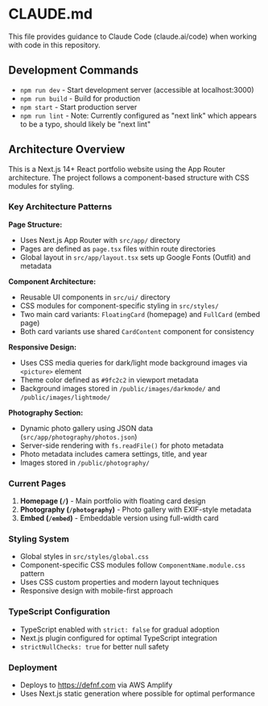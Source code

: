 # CLAUDE.md

This file provides guidance to Claude Code (claude.ai/code) when working with code in this repository.

## Development Commands

- `npm run dev` - Start development server (accessible at localhost:3000)
- `npm run build` - Build for production
- `npm start` - Start production server
- `npm run lint` - Note: Currently configured as "next link" which appears to be a typo, should likely be "next lint"

## Architecture Overview

This is a Next.js 14+ React portfolio website using the App Router architecture. The project follows a component-based structure with CSS modules for styling.

### Key Architecture Patterns

**Page Structure:**
- Uses Next.js App Router with `src/app/` directory
- Pages are defined as `page.tsx` files within route directories
- Global layout in `src/app/layout.tsx` sets up Google Fonts (Outfit) and metadata

**Component Architecture:**
- Reusable UI components in `src/ui/` directory
- CSS modules for component-specific styling in `src/styles/`
- Two main card variants: `FloatingCard` (homepage) and `FullCard` (embed page)
- Both card variants use shared `CardContent` component for consistency

**Responsive Design:**
- Uses CSS media queries for dark/light mode background images via `<picture>` element
- Theme color defined as `#9fc2c2` in viewport metadata
- Background images stored in `/public/images/darkmode/` and `/public/images/lightmode/`

**Photography Section:**
- Dynamic photo gallery using JSON data (`src/app/photography/photos.json`)
- Server-side rendering with `fs.readFile()` for photo metadata
- Photo metadata includes camera settings, title, and year
- Images stored in `/public/photography/`

### Current Pages

1. **Homepage (`/`)** - Main portfolio with floating card design
2. **Photography (`/photography`)** - Photo gallery with EXIF-style metadata
3. **Embed (`/embed`)** - Embeddable version using full-width card

### Styling System

- Global styles in `src/styles/global.css`
- Component-specific CSS modules follow `ComponentName.module.css` pattern
- Uses CSS custom properties and modern layout techniques
- Responsive design with mobile-first approach

### TypeScript Configuration

- TypeScript enabled with `strict: false` for gradual adoption
- Next.js plugin configured for optimal TypeScript integration
- `strictNullChecks: true` for better null safety

### Deployment

- Deploys to https://defnf.com via AWS Amplify
- Uses Next.js static generation where possible for optimal performance